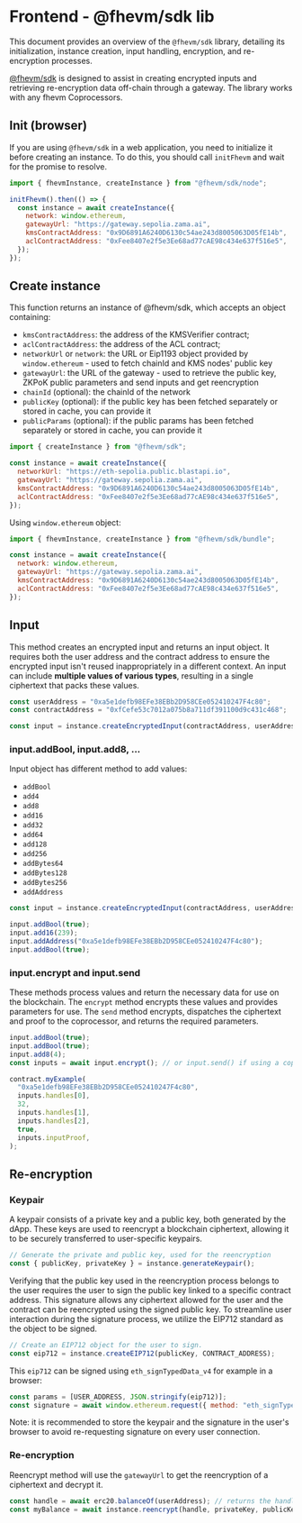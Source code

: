 # Frontend - @fhevm/sdk lib

This document provides an overview of the `@fhevm/sdk` library, detailing its initialization, instance creation, input
handling, encryption, and re-encryption processes.

[@fhevm/sdk](https://github.com/zama-ai/fhevm-js/) is designed to assist in creating encrypted inputs and retrieving
re-encryption data off-chain through a gateway. The library works with any fhevm Coprocessors.

## Init (browser)

If you are using `@fhevm/sdk` in a web application, you need to initialize it before creating an instance. To do this,
you should call `initFhevm` and wait for the promise to resolve.

```javascript
import { fhevmInstance, createInstance } from "@fhevm/sdk/node";

initFhevm().then(() => {
  const instance = await createInstance({
    network: window.ethereum,
    gatewayUrl: "https://gateway.sepolia.zama.ai",
    kmsContractAddress: "0x9D6891A6240D6130c54ae243d8005063D05fE14b",
    aclContractAddress: "0xFee8407e2f5e3Ee68ad77cAE98c434e637f516e5",
  });
});
```

## Create instance

This function returns an instance of @fhevm/sdk, which accepts an object containing:

- `kmsContractAddress`: the address of the KMSVerifier contract;
- `aclContractAddress`: the address of the ACL contract;
- `networkUrl` or `network`: the URL or Eip1193 object provided by `window.ethereum` - used to fetch chainId and KMS
  nodes' public key
- `gatewayUrl`: the URL of the gateway - used to retrieve the public key, ZKPoK public parameters and send inputs and
  get reencryption
- `chainId` (optional): the chainId of the network
- `publicKey` (optional): if the public key has been fetched separately or stored in cache, you can provide it
- `publicParams` (optional): if the public params has been fetched separately or stored in cache, you can provide it

```javascript
import { createInstance } from "@fhevm/sdk";

const instance = await createInstance({
  networkUrl: "https://eth-sepolia.public.blastapi.io",
  gatewayUrl: "https://gateway.sepolia.zama.ai",
  kmsContractAddress: "0x9D6891A6240D6130c54ae243d8005063D05fE14b",
  aclContractAddress: "0xFee8407e2f5e3Ee68ad77cAE98c434e637f516e5",
});
```

Using `window.ethereum` object:

```javascript
import { fhevmInstance, createInstance } from "@fhevm/sdk/bundle";

const instance = await createInstance({
  network: window.ethereum,
  gatewayUrl: "https://gateway.sepolia.zama.ai",
  kmsContractAddress: "0x9D6891A6240D6130c54ae243d8005063D05fE14b",
  aclContractAddress: "0xFee8407e2f5e3Ee68ad77cAE98c434e637f516e5",
});
```

## Input

This method creates an encrypted input and returns an input object. It requires both the user address and the contract
address to ensure the encrypted input isn't reused inappropriately in a different context. An input can include
**multiple values of various types**, resulting in a single ciphertext that packs these values.

```javascript
const userAddress = "0xa5e1defb98EFe38EBb2D958CEe052410247F4c80";
const contractAddress = "0xfCefe53c7012a075b8a711df391100d9c431c468";

const input = instance.createEncryptedInput(contractAddress, userAddress);
```

### input.addBool, input.add8, ...

Input object has different method to add values:

- `addBool`
- `add4`
- `add8`
- `add16`
- `add32`
- `add64`
- `add128`
- `add256`
- `addBytes64`
- `addBytes128`
- `addBytes256`
- `addAddress`

```javascript
const input = instance.createEncryptedInput(contractAddress, userAddress);

input.addBool(true);
input.add16(239);
input.addAddress("0xa5e1defb98EFe38EBb2D958CEe052410247F4c80");
input.addBool(true);
```

### input.encrypt and input.send

These methods process values and return the necessary data for use on the blockchain. The `encrypt` method encrypts
these values and provides parameters for use. The `send` method encrypts, dispatches the ciphertext and proof to the
coprocessor, and returns the required parameters.

```javascript
input.addBool(true);
input.addBool(true);
input.add8(4);
const inputs = await input.encrypt(); // or input.send() if using a coprocessor

contract.myExample(
  "0xa5e1defb98EFe38EBb2D958CEe052410247F4c80",
  inputs.handles[0],
  32,
  inputs.handles[1],
  inputs.handles[2],
  true,
  inputs.inputProof,
);
```

## Re-encryption

### Keypair

A keypair consists of a private key and a public key, both generated by the dApp. These keys are used to reencrypt a
blockchain ciphertext, allowing it to be securely transferred to user-specific keypairs.

```javascript
// Generate the private and public key, used for the reencryption
const { publicKey, privateKey } = instance.generateKeypair();
```

Verifying that the public key used in the reencryption process belongs to the user requires the user to sign the public
key linked to a specific contract address. This signature allows any ciphertext allowed for the user and the contract
can be reencrypted using the signed public key. To streamline user interaction during the signature process, we utilize
the EIP712 standard as the object to be signed.

```javascript
// Create an EIP712 object for the user to sign.
const eip712 = instance.createEIP712(publicKey, CONTRACT_ADDRESS);
```

This `eip712` can be signed using `eth_signTypedData_v4` for example in a browser:

```javascript
const params = [USER_ADDRESS, JSON.stringify(eip712)];
const signature = await window.ethereum.request({ method: "eth_signTypedData_v4", params });
```

Note: it is recommended to store the keypair and the signature in the user's browser to avoid re-requesting signature on
every user connection.

### Re-encryption

Reencrypt method will use the `gatewayUrl` to get the reencryption of a ciphertext and decrypt it.

```javascript
const handle = await erc20.balanceOf(userAddress); // returns the handle of hte ciphertext as a uint256 (bigint)
const myBalance = await instance.reencrypt(handle, privateKey, publicKey, signature, contractAddress, userAddress);
```
